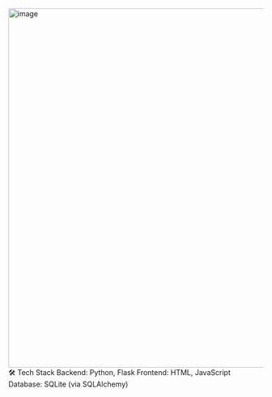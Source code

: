 <img width="1315" height="708" alt="image" src="https://github.com/user-attachments/assets/9a1e5cb3-27a9-4891-8ef6-fd24bac9132d" />
🛠 Tech Stack
Backend: Python, Flask
Frontend: HTML, JavaScript
Database: SQLite (via SQLAlchemy)
